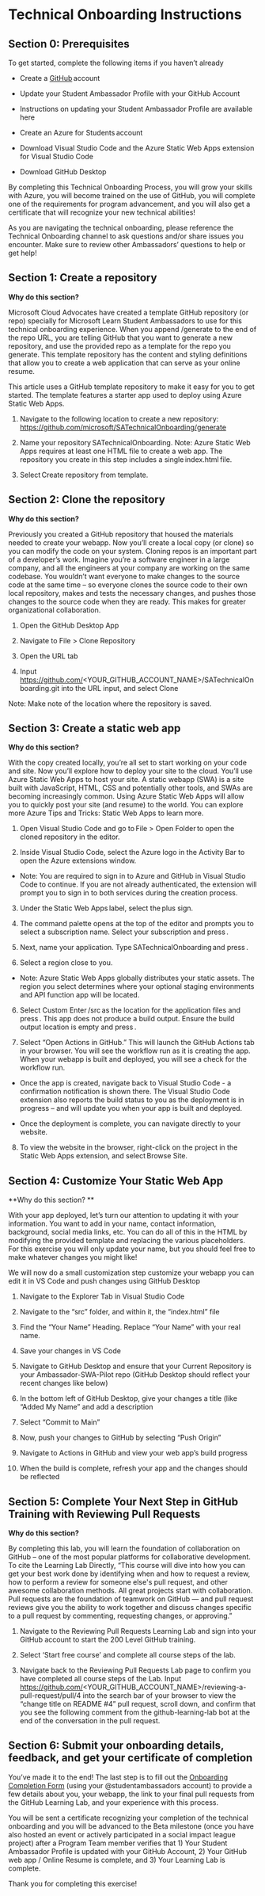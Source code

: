 # Technical Onboarding Instructions

## Section 0: Prerequisites 

To get started, complete the following items if you haven’t already 

- Create a [GitHub](https://github.com/) account  

- Update your Student Ambassador Profile with your GitHub Account  

- Instructions on updating your Student Ambassador Profile are available here 

- Create an Azure for Students account  

- Download Visual Studio Code and the Azure Static Web Apps extension for Visual Studio Code 

- Download GitHub Desktop  

By completing this Technical Onboarding Process, you will grow your skills with Azure, you will become trained on the use of GitHub, you will complete one of the requirements for program advancement, and you will also get a certificate that will recognize your new technical abilities! 
 
As you are navigating the technical onboarding, please reference the Technical Onboarding channel to ask questions and/or share issues you encounter. Make sure to review other Ambassadors’ questions to help or get help!  

## Section 1: Create a repository 

**Why do this section?**

Microsoft Cloud Advocates have created a template GitHub repository (or repo) specially for Microsoft Learn Student Ambassadors to use for this technical onboarding experience. When you append /generate to the end of the repo URL, you are telling GitHub that you want to generate a new repository, and use the provided repo as a template for the repo you generate. This template repository has the content and styling definitions that allow you to create a web application that can serve as your online resume. 

This article uses a GitHub template repository to make it easy for you to get started. The template features a starter app used to deploy using Azure Static Web Apps. 

1. Navigate to the following location to create a new repository: https://github.com/microsoft/SATechnicalOnboarding/generate 

2. Name your repository SATechnicalOnboarding. Note: Azure Static Web Apps requires at least one HTML file to create a web app. The repository you create in this step includes a single index.html file. 

3. Select Create repository from template. 

## Section 2: Clone the repository 

**Why do this section?**

Previously you created a GitHub repository that housed the materials needed to create your webapp.  Now you’ll create a local copy (or clone) so you can modify the code on your system. Cloning repos is an important part of a developer’s work. Imagine you’re a software engineer in a large company, and all the engineers at your company are working on the same codebase. You wouldn’t want everyone to make changes to the source code at the same time – so everyone clones the source code to their own local repository, makes and tests the necessary changes, and pushes those changes to the source code when they are ready. This makes for greater organizational collaboration. 

1. Open the GitHub Desktop App 

2. Navigate to File > Clone Repository 

3. Open the URL tab 

4. Input https://github.com/<YOUR_GITHUB_ACCOUNT_NAME>/SATechnicalOnboarding.git into the URL input, and select Clone 

Note: Make note of the location where the repository is saved.  

## Section 3: Create a static web app 

**Why do this section?**

With the copy created locally, you’re all set to start working on your code and site. Now you’ll explore how to deploy your site to the cloud. You’ll use Azure Static Web Apps to host your site. A static webapp (SWA) is a site built with JavaScript, HTML, CSS and potentially other tools, and SWAs are becoming increasingly common. Using Azure Static Web Apps will allow you to quickly post your site (and resume) to the world. You can explore more Azure Tips and Tricks: Static Web Apps to learn more.  

1. Open Visual Studio Code and go to File > Open Folder to open the cloned repository in the editor.  

2. Inside Visual Studio Code, select the Azure logo in the Activity Bar to open the Azure extensions window. 

- Note: You are required to sign in to Azure and GitHub in Visual Studio Code to continue. If you are not already authenticated, the extension will prompt you to sign in to both services during the creation process. 

3. Under the Static Web Apps label, select the plus sign. 

4. The command palette opens at the top of the editor and prompts you to select a subscription name. Select your subscription and press <Enter>. 

5. Next, name your application. Type SATechnicalOnboarding and press <Enter>. 

5. Select a region close to you. 
- Note: Azure Static Web Apps globally distributes your static assets. The region you select determines where your optional staging environments and API function app will be located. 

6. Select Custom  Enter /src as the location for the application files and press <Enter>. This app does not produce a build output. Ensure the build output location is empty and press <Enter>. 

7. Select “Open Actions in GitHub.” This will launch the GitHub Actions tab in your browser. You will see the workflow run as it is creating the app. When your webapp is built and deployed, you will see a check for the workflow run.   

- Once the app is created, navigate back to Visual Studio Code - a confirmation notification is shown there. The Visual Studio Code extension also reports the build status to you as the deployment is in progress – and will update you when your app is built and deployed.  

- Once the deployment is complete, you can navigate directly to your website. 

8. To view the website in the browser, right-click on the project in the Static Web Apps extension, and select Browse Site. 

## Section 4: Customize Your Static Web App 

**Why do this section? **

With your app deployed, let’s turn our attention to updating it with your information. You want to add in your name, contact information, background, social media links, etc. You can do all of this in the HTML by modifying the provided template and replacing the various placeholders. For this exercise you will only update your name, but you should feel free to make whatever changes you might like! 

We will now do a small customization step customize your webapp you can edit it in VS Code and push changes using GitHub Desktop  

1. Navigate to the Explorer Tab in Visual Studio Code   

2. Navigate to the “src” folder, and within it, the “index.html” file  

3. Find the “Your Name” Heading. Replace “Your Name” with your real name.   

4. Save your changes in VS Code   

5. Navigate to GitHub Desktop and ensure that your Current Repository is your Ambassador-SWA-Pilot repo (GitHub Desktop should reflect your recent changes like below)  

6. In the bottom left of GitHub Desktop, give your changes a title (like “Added My Name” and add a description  

7. Select “Commit to Main”  

8. Now, push your changes to GitHub by selecting “Push Origin”    
  
9. Navigate to Actions in GitHub and view your web app’s build progress  

10. When the build is complete, refresh your app and the changes should be reflected  

## Section 5: Complete Your Next Step in GitHub Training with Reviewing Pull Requests 

**Why do this section?**
  
By completing this lab, you will learn the foundation of collaboration on GitHub – one of the most popular platforms for collaborative development. To cite the Learning Lab Directly, “This course will dive into how you can get your best work done by identifying when and how to request a review, how to perform a review for someone else's pull request, and other awesome collaboration methods. All great projects start with collaboration. Pull requests are the foundation of teamwork on GitHub — and pull request reviews give you the ability to work together and discuss changes specific to a pull request by commenting, requesting changes, or approving.” 

1. Navigate to the Reviewing Pull Requests Learning Lab and sign into your GitHub account to start the 200 Level GitHub training. 

2. Select ‘Start free course’ and complete all course steps of the lab. 

3. Navigate back to the Reviewing Pull Requests Lab page to confirm you have completed all course steps of the Lab. Input https://github.com/<YOUR_GITHUB_ACCOUNT_NAME>/reviewing-a-pull-request/pull/4 into the search bar of your browser to view the “change title on README #4” pull request, scroll down, and confirm that you see the following comment from the github-learning-lab bot at the end of the conversation in the pull request. 

## Section 6: Submit your onboarding details, feedback, and get your certificate of completion 

You’ve made it to the end! The last step is to fill out the [Onboarding Completion Form](https://forms.office.com/r/UnJgmjap4U) (using your @studentambassadors account) to provide a few details about you, your webapp, the link to your final pull requests from the GitHub Learning Lab, and your experience with this process. 
 
 You will be sent a certificate recognizing your completion of the technical onboarding and you will be advanced to the Beta milestone (once you have also hosted an event or actively participated in a social impact league project) after a Program Team member verifies that 1) Your Student Ambassador Profile is updated with your GitHub Account, 2) Your GitHub web app / Online Resume is complete, and 3) Your Learning Lab is complete.  

Thank you for completing this exercise!  

 
